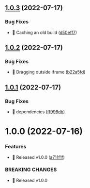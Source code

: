 ## [1.0.3](https://github.com/ruslan-mart/react-drag/compare/v1.0.2...v1.0.3) (2022-07-17)


### Bug Fixes

* 🐛 Caching an old build ([d50eff7](https://github.com/ruslan-mart/react-drag/commit/d50eff777e83396cc66c6d72a5cdfe2c9cf4a48c))

## [1.0.2](https://github.com/ruslan-mart/react-drag/compare/v1.0.1...v1.0.2) (2022-07-17)


### Bug Fixes

* 🐛 Dragging outside iframe ([b22a5fd](https://github.com/ruslan-mart/react-drag/commit/b22a5fd022e615b67b1fca9ac985a83c3ac75375))

## [1.0.1](https://github.com/ruslan-mart/react-drag/compare/v1.0.0...v1.0.1) (2022-07-17)


### Bug Fixes

* 🐛 dependencies ([ff996db](https://github.com/ruslan-mart/react-drag/commit/ff996dbd42664803d6317bc5a3714c8659174f12))

# 1.0.0 (2022-07-16)


### Features

* 🎸 Released v1.0.0 ([a711f1f](https://github.com/ruslan-mart/react-drag/commit/a711f1f26273fc513f36f1838a61536e37e94bd5))


### BREAKING CHANGES

* 🧨 Released v1.0.0
